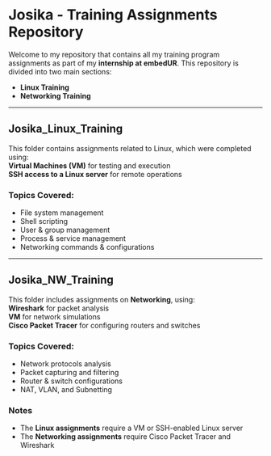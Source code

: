 # **Josika - Training Assignments Repository**  

Welcome to my repository that contains all my training program assignments as part of my **internship at embedUR**. This repository is divided into two main sections:  

- **Linux Training** 
- **Networking Training**   

---

## **Josika_Linux_Training**  
This folder contains assignments related to Linux, which were completed using:  
**Virtual Machines (VM)** for testing and execution  
**SSH access to a Linux server** for remote operations  

### Topics Covered:  
- File system management  
- Shell scripting  
- User & group management  
- Process & service management  
- Networking commands & configurations  

---

## **Josika_NW_Training**  
This folder includes assignments on **Networking**, using:  
 **Wireshark** for packet analysis  
 **VM** for network simulations  
 **Cisco Packet Tracer** for configuring routers and switches  

### Topics Covered:  
- Network protocols analysis  
- Packet capturing and filtering  
- Router & switch configurations  
- NAT, VLAN, and Subnetting  



### **Notes**  
- The **Linux assignments** require a VM or SSH-enabled Linux server
- The **Networking assignments** require Cisco Packet Tracer and Wireshark 
